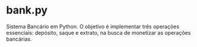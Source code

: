 # bank.py
Sistema Bancário em Python. O objetivo é implementar três operações essenciais: depósito, saque e extrato, na busca de monetizar as operações bancárias.
